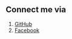 ## Connect me via
1. [GitHub](https://github.com/hieplh)
2. [Facebook](https://www.facebook.com/hoanghiep.le.79)
